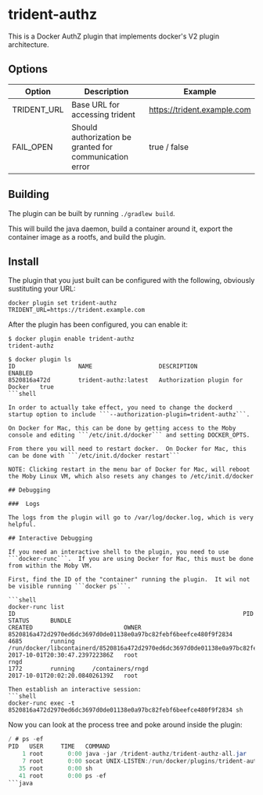 # trident-authz

This is a Docker AuthZ plugin that implements docker's V2 plugin architecture.

## Options

| Option | Description | Example|
|--------|-------------|--------|
|TRIDENT_URL | Base URL for accessing trident | https://trident.example.com|
|FAIL_OPEN | Should authorization be granted for communication error | true / false |

## Building

The plugin can be built by running ```./gradlew build```.

This will build the java daemon, build a container around it, export the container image as a rootfs, and build the plugin.

## Install

The plugin that you just built can be configured with the following, obviously sustituting your URL:

```shell
docker plugin set trident-authz TRIDENT_URL=https://trident.example.com
```

After the plugin has been configured, you can enable it:

```shell
$ docker plugin enable trident-authz
trident-authz

$ docker plugin ls
ID                  NAME                   DESCRIPTION                       ENABLED
8520816a472d        trident-authz:latest   Authorization plugin for Docker   true
```shell

In order to actually take effect, you need to change the dockerd startup option to include ```--authorization-plugin=trident-authz```.

On Docker for Mac, this can be done by getting access to the Moby console and editing ```/etc/init.d/docker``` and setting DOCKER_OPTS.

From there you will need to restart docker.  On Docker for Mac, this can be done with ```/etc/init.d/docker restart```

NOTE: Clicking restart in the menu bar of Docker for Mac, will reboot the Moby Linux VM, which also resets any changes to /etc/init.d/docker

## Debugging

###  Logs

The logs from the plugin will go to /var/log/docker.log, which is very helpful.

## Interactive Debugging

If you need an interactive shell to the plugin, you need to use ```docker-runc```.  If you are using Docker for Mac, this must be done from within the Moby VM.

First, find the ID of the "container" running the plugin.  It wil not be visible running ```docker ps```.

```shell
docker-runc list
ID                                                                 PID         STATUS      BUNDLE                                                                                       CREATED                          OWNER
8520816a472d2970ed6dc3697d0de01138e0a97bc82febf6beefce480f9f2834   4685        running     /run/docker/libcontainerd/8520816a472d2970ed6dc3697d0de01138e0a97bc82febf6beefce480f9f2834   2017-10-01T20:30:47.239722386Z   root
rngd                                                               1772        running     /containers/rngd                                                                             2017-10-01T20:02:20.084026139Z   root

Then establish an interactive session:
```shell
docker-runc exec -t 8520816a472d2970ed6dc3697d0de01138e0a97bc82febf6beefce480f9f2834 sh
```

Now you can look at the process tree and poke around inside the plugin:
```java
/ # ps -ef
PID   USER     TIME   COMMAND
    1 root       0:00 java -jar /trident-authz/trident-authz-all.jar
    7 root       0:00 socat UNIX-LISTEN:/run/docker/plugins/trident-authz.sock,
   35 root       0:00 sh
   41 root       0:00 ps -ef
```java
